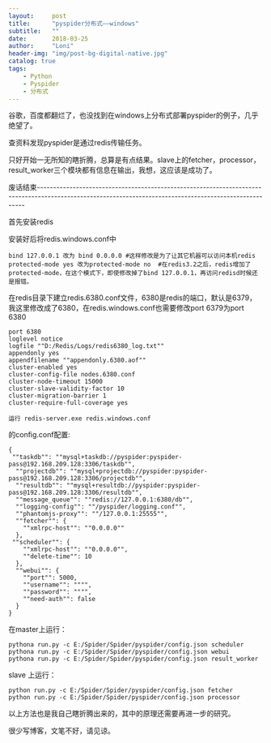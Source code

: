 ```yaml
---
layout:     post
title:      "pyspider分布式——windows"
subtitle:   ""
date:       2018-03-25 
author:     "Loni"
header-img: "img/post-bg-digital-native.jpg"
catalog: true
tags:
    - Python
    - Pyspider
    - 分布式
---
```


<p>谷歌，百度都翻烂了，也没找到在windows上分布式部署pyspider的例子，几乎绝望了。</p>
<p>查资料发现pyspider是通过redis传输任务。</p>
<p>只好开始一无所知的瞎折腾，总算是有点结果。slave上的fetcher，processor，result_worker三个模块都有信息在输出，我想，这应该是成功了。</p>
<p>废话结束--------------------------------------------------------------------------------------------------------------------------------------------------------</p>
<p>首先安装redis</p>
<p>安装好后将redis.windows.conf中</p>
<pre class=""language-markup""><code>bind 127.0.0.1 改为 bind 0.0.0.0 #这样修改是为了让其它机器可以访问本机redis
protected-mode yes 改为protected-mode no  #在redis3.2之后，redis增加了protected-mode，在这个模式下，即使修改掉了bind 127.0.0.1，再访问redisd时候还是报错。</code></pre>
<p>在redis目录下建立redis.6380.conf文件，6380是redis的端口，默认是6379，我这里修改成了6380，在redis.windows.conf也需要修改port 6379为port 6380</p>
<pre class=""language-python""><code>port 6380      
loglevel notice    
logfile ""D:/Redis/Logs/redis6380_log.txt""       
appendonly yes
appendfilename ""appendonly.6380.aof""   
cluster-enabled yes                                    
cluster-config-file nodes.6380.conf
cluster-node-timeout 15000
cluster-slave-validity-factor 10
cluster-migration-barrier 1
cluster-require-full-coverage yes</code></pre>
<pre class=""language-python""><code>运行 redis-server.exe redis.windows.conf</code></pre>
<p>的config.conf配置:</p>
<pre class=""language-python""><code>{
 ""taskdb"": ""mysql+taskdb://pyspider:pyspider-pass@192.168.209.128:3306/taskdb"",
  ""projectdb"": ""mysql+projectdb://pyspider:pyspider-pass@192.168.209.128:3306/projectdb"",
  ""resultdb"": ""mysql+resultdb://pyspider:pyspider-pass@192.168.209.128:3306/resultdb"",
  ""message_queue"": ""redis://127.0.0.1:6380/db"",
  ""logging-config"": ""/pyspider/logging.conf"",
  ""phantomjs-proxy"": ""/127.0.0.1:25555"",
  ""fetcher"": {
    ""xmlrpc-host"": ""0.0.0.0""
  },
 ""scheduler"": {
    ""xmlrpc-host"": ""0.0.0.0"",
    ""delete-time"": 10
  },
  ""webui"": {
    ""port"": 5000,
    ""username"": """",
    ""password"": """",
    ""need-auth"": false
  }
}</code></pre>
<p>在master上运行：</p>
<pre class=""language-python""><code>pythona run.py -c E:/Spider/Spider/pyspider/config.json scheduler
pythona run.py -c E:/Spider/Spider/pyspider/config.json webui
pythona run.py -c E:/Spider/Spider/pyspider/config.json result_worker</code></pre>
<p>slave 上运行：</p>
<pre class=""language-javascript""><code>python run.py -c E:/Spider/Spider/pyspider/config.json fetcher
python run.py -c E:/Spider/Spider/pyspider/config.json processor</code></pre>
<p>以上方法也是我自己瞎折腾出来的，其中的原理还需要再进一步的研究。</p>
<p>很少写博客，文笔不好，请见谅。</p>


